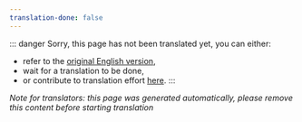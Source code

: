 ```yaml
---
translation-done: false
---
```

::: danger
Sorry, this page has not been translated yet, you can either:
- refer to the [original English version](<..\..\..\fr\mapping\intermediate-lighting.md>),
- wait for a translation to be done,
- or contribute to translation effort [here](https://github.com/bsmg/wiki).
:::

_Note for translators: this page was generated automatically, please remove this content before starting translation_
